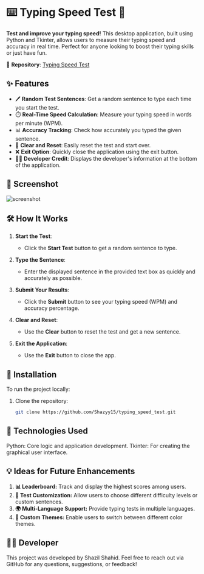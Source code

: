 # ⌨️ Typing Speed Test 🚀

**Test and improve your typing speed!** This desktop application, built using Python and Tkinter, allows users to measure their typing speed and accuracy in real time. Perfect for anyone looking to boost their typing skills or just have fun.

🚀 **Repository**: [Typing Speed Test](https://github.com/Shazyy15/typing_speed_test)

## ✨ Features

- 🖊️ **Random Test Sentences**: Get a random sentence to type each time you start the test.
- ⏱️ **Real-Time Speed Calculation**: Measure your typing speed in words per minute (WPM).
- 📊 **Accuracy Tracking**: Check how accurately you typed the given sentence.
- 🧹 **Clear and Reset**: Easily reset the test and start over.
- ❌ **Exit Option**: Quickly close the application using the exit button.
- 👨‍💻 **Developer Credit**: Displays the developer's information at the bottom of the application.

## 📸 Screenshot
![screenshot](https://github.com/user-attachments/assets/d26a011f-452a-4ddf-a025-84183b51f736)

## 🛠️ How It Works

1. **Start the Test**:
   - Click the **Start Test** button to get a random sentence to type.

2. **Type the Sentence**:
   - Enter the displayed sentence in the provided text box as quickly and accurately as possible.

3. **Submit Your Results**:
   - Click the **Submit** button to see your typing speed (WPM) and accuracy percentage.

4. **Clear and Reset**:
   - Use the **Clear** button to reset the test and get a new sentence.

5. **Exit the Application**:
   - Use the **Exit** button to close the app.

## 🔧 Installation

To run the project locally:

1. Clone the repository:
   ```bash
   git clone https://github.com/Shazyy15/typing_speed_test.git
   ```

## 🎨 Technologies Used
Python: Core logic and application development.
Tkinter: For creating the graphical user interface.
## 💡 Ideas for Future Enhancements
1. **📊 Leaderboard:** Track and display the highest scores among users.
2. **🔄 Test Customization:** Allow users to choose different difficulty levels or custom sentences.
3. **🌍 Multi-Language Support:** Provide typing tests in multiple languages.
3. **🎨 Custom Themes:** Enable users to switch between different color themes.
## 👨‍💻 Developer
This project was developed by Shazil Shahid. Feel free to reach out via GitHub for any questions, suggestions, or feedback!
